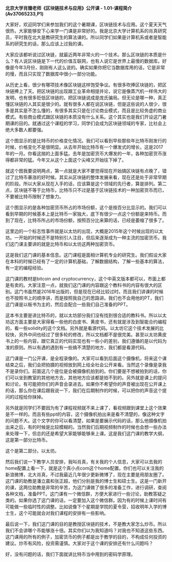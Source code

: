 **北京大学肖臻老师《区块链技术与应用》公开课 -
1.01-课程简介(Av37065233,P1)**

大家好，欢迎同学们来参加我们的这个暑期课，区块链技术与应用。这个夏天天气很热，大家能够安下心来学一门课是非常好的。我是北京大学计算机系的肖真研究员，平时我在北大是教研究生的算法课的。所以同学们如果是计算机系或者是智能系的研究生的话，那么应该上过我的课。

大家应该都听说过区块链，就最近两年非常火的一个技术。那么区块链的本质是什么？有人说区块链是下一代的价值互联网，也有人说它是世界上最慢的数据库。好像是今年3月份，刚刚有人这么说的。确实如果你把它当数据库用的话，它是非常的慢，而且只实现了数据库中很小一部分功能。

从历史上看，很少有哪项技术像区块链这样饱受争议。有很多吹捧区块链的，把区块链捧上了天。把区块链的出现跟工业革命相提并论，说它是像蒸汽机一样伟大的发明，也有很多贬低区块链的，把区块链说成是庞氏骗局。但无论是哪一种，真正懂区块链的人其实是很少的。就有很多人都在说区块链，但是这些说的人很少，很多是其实是不怎么懂的，有很多其实只是在讨论商业模式，而且是比较务虚的商业模式。有些商业模式跟区块链的本质没有什么关系。这个其实也是我们开设这门暑期课的目的。就通过这个课程的学习，同学们会成为区块链领域的专家，比社会上绝大多数人都要强。

这个图显示的是比特币的价格变化情况。我们可以看到早些那些年比特币刚发行的时候，价格变化不是很明显。从去年开始比特币有一个爆发式的增长，这是2017年的一月。你看这揣的上面多猛。去年是加密货币大爆发的一年，各种加密货币涨得都非常的猛。今年又从这个上面这个尖峰又开始往下掉了。

就这个图我要说明两点，第一点就是大家不要觉得现在开始搞区块链有点晚了，错过了比特币暴涨的好时候。其实从区块链的整体发展来看，现在还是处于非常早期的阶段。所以大家从现在入手的话，应该算是这个领域的先行者，算是排列。第二点，区块链不等于比特币，比特币只不过是基于区块链技术的一种加密货币而已，不要被比特币限制了想象力。

这个图显示的是各种加密货币所占的市场份额，这个是按百分比显示的。我们可以看到早期的时候基本上是比特币一家独大，底下有很少一点这个份额是来特币。而到了现在，比特币所占的市场份额，按照百分比来算的话，已经是萎缩了很多了。

这里边的一个标志性事件就是以太坊的出现，大概是2015年这个时候出现的以太坊。一开始的时候还不是特别引人注目，但后来逐渐成为一种主流的加密货币。我们这门课主要讲的就是比特币和以太坊这两种加密货币。

这是我们这门课的基本信息。这门课程是面相计算机专业的研究生。我们假设大家在本科的时候已经有了一定的计算机基础，了解数据结构，了解一些基本的算法，有一定的编程经验。

这门课的教材是bitcoin and
cryptocurrency，这个中英文版本都可以，市面上都是有卖的。大家注意一点，就我们这门课的内容跟这个教科书的内容有很大的区别。这门书虽然是2016年出版的，但是现在已经比较过时。而且我们讲课的时候也不按照书上的顺序讲，而是按照我自己的思路讲。我们也不会用他的PT，我们这门课是以板书为主的，然后会配合一些我们自己准备的PPT。

这本书主要是讲比特币的，就以太坊部分我们没有找到很合适的教科书。所以以太坊这方面主要是大家得看一些他的白皮书、黄皮书，还有就是涉及到智能合约编程的，看一些solidity的这个文档。另外就是看源代码。以太坊它这个技术发展的比较快，另外中间也经过了很多轮的修改，所以文档都不是很完美。甚至以太坊黄皮书上的一些内容，跟它真正的代码实现也有一些小的差别，我们遵循的是以代码为准的原则。所以有遇的遇到有一些搞不清楚的地方，我们都是看源代码。

这门课是一门公开课，是全程录像的。大家可以看到后面这个摄像机，将来这个课结束之后，我们会把拍摄的视频放到网上给全社会公开来看。当然这个录像是录我不是录你们。前面这几个座位是会被摄像机拍到的。你们要是不想被拍到的话，你们可以坐到教室的其他地方去，其他地方应该都是拍不到的。另外就是课上的提问和讨论，有可能把你们的声音会录进去。如果你不希望你的声音被出现在公开课上的话，那么你在课后跟我说一下，我们在后期制作的时候，可以把你的声音这个提问的过程给你抹掉。

另外就是同学们不要因为有了课程视频就不来上课了，看视频跟到课堂上这个效果是不一样的。而且有些ppt的内容，这个摄像机拍出来是看不清楚的，像这种文字的问题不大。这个文字的你可以看清楚，如果是要展示代码的话，那么他摄像机拍出来之后，有的时候是比较模糊的。当然我们后期视频制作的时候也会想一些办法来处理一下，但总的还是希望大家能够能够来上课。这是我们这门课的教学大纲，这是第一部分比特币。

这个是第二部分。以太坊。

然后我们说一下教学人员安排，我叫肖真，有关我的个人信息，大家可以去我的home配置上看一下，就是这个真小点com这个home配置。你们也可以关注我的新浪微博，北大肖真，不过我最近几年很少更新微博了，现在主要是用朋友圈了。这门课的助教是潘立晨和张正超，他们分别是我的博士生和硕士生。这是一门新开的课，这两位助教是非常的辛苦，为这门课做了很多的准备工作，进行调研，查阅各种文档，准备PPT。这门课有一个微信群，方便大家进行一些讨论，助教答疑之类的。如果你选了这门课的话，一定要加入这个微信群。因为有的时候上课时间有可能做一些临时性的调整。比如说像下个星期是学院的夏令营，招收明年入学的博士生，这个可能就会对我们课程的安排有一些影响。

最后说一下，我们这门课的目的是教授区块链的技术，不是教大家怎么炒币。所以我们不会讲哪个币能够涨十倍。其实你们以为我知道吗？对我也不知道这些东西。这门课用的所有的例子，加密货币的例子都是出于教学的目的，不构成任何投资的建议。炒币有风险，投资需谨慎。大家对于这个课的安排还有什么问题吗？

好，没有问题的话，我们下面就讲比特币当中用到的密码学原理。